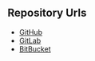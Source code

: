 ## Repository Urls
* [GitHub](https://github.com/kirilltd)
* [GitLab](https://gitlab.com/kirill_kuksa)
* [BitBucket](https://bitbucket.org/kirilltd/)
